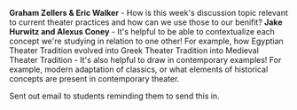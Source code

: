 __Graham Zellers & Eric Walker__
	- How is this week's discussion topic relevant to current theater practices and how can we use those to our benifit?
**Jake Hurwitz and Alexus Coney**
	- It's helpful to be able to contextualize each concept we're studying in relation to one other! For example, how Egyptian Theater Tradition evolved into Greek Theater Tradition into Medieval Theater Tradition
	- It's also helpful to draw in contemporary examples! For example, modern adaptation of classics, or what elements of historical concepts are present in contemporary theater.

Sent out email to students reminding them to send this in.
